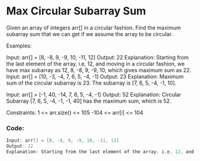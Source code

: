 # Max Circular Subarray Sum

Given an array of integers arr[] in a circular fashion. Find the maximum subarray sum that we can get if we assume the array to be circular.

Examples:

Input: arr[] = [8, -8, 9, -9, 10, -11, 12]
Output: 22
Explanation: Starting from the last element of the array, i.e, 12, and moving in a circular fashion, we have max subarray as 12, 8, -8, 9, -9, 10, which gives maximum sum as 22.
Input: arr[] = [10, -3, -4, 7, 6, 5, -4, -1]
Output: 23
Explanation: Maximum sum of the circular subarray is 23. The subarray is [7, 6, 5, -4, -1, 10].

Input: arr[] = [-1, 40, -14, 7, 6, 5, -4, -1] 
Output: 52
Explanation: Circular Subarray [7, 6, 5, -4, -1, -1, 40] has the maximum sum, which is 52.

Constraints:
1 <= arr.size() <= 105
-104 <= arr[i] <= 104

### Code:
```java
Input: arr[] = [8, -8, 9, -9, 10, -11, 12]
Output: 22
Explanation: Starting from the last element of the array, i.e, 12, and moving in a circular fashion, we have max subarray as 12, 8, -8, 9, -9, 10, which gives maximum sum as 22.
```